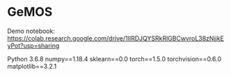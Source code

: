 # GeMOS
Demo notebook: https://colab.research.google.com/drive/1IlRDJQYSRkRlGBCwvroL38zNjjkEyPot?usp=sharing

Python 3.6.8
numpy==1.18.4
sklearn==0.0
torch==1.5.0
torchvision==0.6.0
matplotlib==3.2.1
